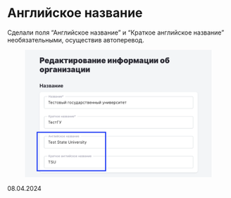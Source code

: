 # Английское название

Сделали поля “Английское название” и “Краткое английское название” необязательными, осуществив автоперевод.

<figure><img src="../../.gitbook/assets/image (72).png" alt=""><figcaption></figcaption></figure>

08.04.2024
